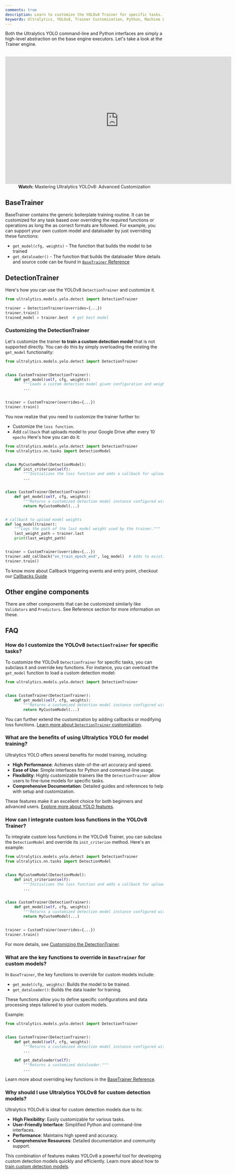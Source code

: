 ```yaml
---
comments: true
description: Learn to customize the YOLOv8 Trainer for specific tasks. Step-by-step instructions with Python examples for maximum model performance.
keywords: Ultralytics, YOLOv8, Trainer Customization, Python, Machine Learning, AI, Model Training, DetectionTrainer, Custom Models
---
```


Both the Ultralytics YOLO command-line and Python interfaces are simply a high-level abstraction on the base engine executors. Let's take a look at the Trainer engine.

<p align="center">
  <br>
  <iframe loading="lazy" width="720" height="405" src="https://www.youtube.com/embed/GsXGnb-A4Kc?start=104"
    title="YouTube video player" frameborder="0"
    allow="accelerometer; autoplay; clipboard-write; encrypted-media; gyroscope; picture-in-picture; web-share"
    allowfullscreen>
  </iframe>
  <br>
  <strong>Watch:</strong> Mastering Ultralytics YOLOv8: Advanced Customization
</p>

## BaseTrainer

BaseTrainer contains the generic boilerplate training routine. It can be customized for any task based over overriding the required functions or operations as long the as correct formats are followed. For example, you can support your own custom model and dataloader by just overriding these functions:

- `get_model(cfg, weights)` - The function that builds the model to be trained
- `get_dataloader()` - The function that builds the dataloader More details and source code can be found in [`BaseTrainer` Reference](../reference/engine/trainer.md)

## DetectionTrainer

Here's how you can use the YOLOv8 `DetectionTrainer` and customize it.

```python
from ultralytics.models.yolo.detect import DetectionTrainer

trainer = DetectionTrainer(overrides={...})
trainer.train()
trained_model = trainer.best  # get best model
```

### Customizing the DetectionTrainer

Let's customize the trainer **to train a custom detection model** that is not supported directly. You can do this by simply overloading the existing the `get_model` functionality:

```python
from ultralytics.models.yolo.detect import DetectionTrainer


class CustomTrainer(DetectionTrainer):
    def get_model(self, cfg, weights):
        """Loads a custom detection model given configuration and weight files."""
        ...


trainer = CustomTrainer(overrides={...})
trainer.train()
```

You now realize that you need to customize the trainer further to:

- Customize the `loss function`.
- Add `callback` that uploads model to your Google Drive after every 10 `epochs` Here's how you can do it:

```python
from ultralytics.models.yolo.detect import DetectionTrainer
from ultralytics.nn.tasks import DetectionModel


class MyCustomModel(DetectionModel):
    def init_criterion(self):
        """Initializes the loss function and adds a callback for uploading the model to Google Drive every 10 epochs."""
        ...


class CustomTrainer(DetectionTrainer):
    def get_model(self, cfg, weights):
        """Returns a customized detection model instance configured with specified config and weights."""
        return MyCustomModel(...)


# callback to upload model weights
def log_model(trainer):
    """Logs the path of the last model weight used by the trainer."""
    last_weight_path = trainer.last
    print(last_weight_path)


trainer = CustomTrainer(overrides={...})
trainer.add_callback("on_train_epoch_end", log_model)  # Adds to existing callback
trainer.train()
```

To know more about Callback triggering events and entry point, checkout our [Callbacks Guide](callbacks.md)

## Other engine components

There are other components that can be customized similarly like `Validators` and `Predictors`. See Reference section for more information on these.

## FAQ

### How do I customize the YOLOv8 `DetectionTrainer` for specific tasks?

To customize the YOLOv8 `DetectionTrainer` for specific tasks, you can subclass it and override key functions. For instance, you can overload the `get_model` function to load a custom detection model:

```python
from ultralytics.models.yolo.detect import DetectionTrainer


class CustomTrainer(DetectionTrainer):
    def get_model(self, cfg, weights):
        """Returns a customized detection model instance configured with specified config and weights."""
        return MyCustomModel(...)
```

You can further extend the customization by adding callbacks or modifying loss functions. [Learn more about `DetectionTrainer` customization](#customizing-the-detectiontrainer).

### What are the benefits of using Ultralytics YOLO for model training?

Ultralytics YOLO offers several benefits for model training, including:

- **High Performance**: Achieves state-of-the-art accuracy and speed.
- **Ease of Use**: Simple interfaces for Python and command-line usage.
- **Flexibility**: Highly customizable trainers like the `DetectionTrainer` allow users to fine-tune models for specific tasks.
- **Comprehensive Documentation**: Detailed guides and references to help with setup and customization.

These features make it an excellent choice for both beginners and advanced users. [Explore more about YOLO features](https://www.ultralytics.com/yolo).

### How can I integrate custom loss functions in the YOLOv8 Trainer?

To integrate custom loss functions in the YOLOv8 Trainer, you can subclass the `DetectionModel` and override its `init_criterion` method. Here's an example:

```python
from ultralytics.models.yolo.detect import DetectionTrainer
from ultralytics.nn.tasks import DetectionModel


class MyCustomModel(DetectionModel):
    def init_criterion(self):
        """Initializes the loss function and adds a callback for uploading the model to Google Drive every 10 epochs."""
        ...


class CustomTrainer(DetectionTrainer):
    def get_model(self, cfg, weights):
        """Returns a customized detection model instance configured with specified config and weights."""
        return MyCustomModel(...)


trainer = CustomTrainer(overrides={...})
trainer.train()
```

For more details, see [Customizing the DetectionTrainer](#customizing-the-detectiontrainer).

### What are the key functions to override in `BaseTrainer` for custom models?

In `BaseTrainer`, the key functions to override for custom models include:

- `get_model(cfg, weights)`: Builds the model to be trained.
- `get_dataloader()`: Builds the data loader for training.

These functions allow you to define specific configurations and data processing steps tailored to your custom models.

Example:

```python
from ultralytics.models.yolo.detect import DetectionTrainer


class CustomTrainer(DetectionTrainer):
    def get_model(self, cfg, weights):
        """Returns a customized detection model instance configured with specified config and weights."""
        ...

    def get_dataloader(self):
        """Returns a customized dataloader."""
        ...
```

Learn more about overriding key functions in the [BaseTrainer Reference](../reference/engine/trainer.md).

### Why should I use Ultralytics YOLOv8 for custom detection models?

Ultralytics YOLOv8 is ideal for custom detection models due to its:

- **High Flexibility**: Easily customizable for various tasks.
- **User-Friendly Interface**: Simplified Python and command-line interfaces.
- **Performance**: Maintains high speed and accuracy.
- **Comprehensive Resources**: Detailed documentation and community support.

This combination of features makes YOLOv8 a powerful tool for developing custom detection models quickly and efficiently. Learn more about how to [train custom detection models](#customizing-the-detectiontrainer).
